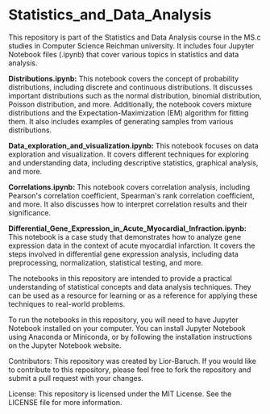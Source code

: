 # Statistics_and_Data_Analysis

This repository is part of the Statistics and Data Analysis course in the MS.c studies in Computer Science Reichman university. It includes four Jupyter Notebook files (.ipynb) that cover various topics in statistics and data analysis.

**Distributions.ipynb:**
This notebook covers the concept of probability distributions, including discrete and continuous distributions. It discusses important distributions such as the normal distribution, binomial distribution, Poisson distribution, and more. Additionally, the notebook covers mixture distributions and the Expectation-Maximization (EM) algorithm for fitting them. It also includes examples of generating samples from various distributions.

**Data_exploration_and_visualization.ipynb:**
This notebook focuses on data exploration and visualization. It covers different techniques for exploring and understanding data, including descriptive statistics, graphical analysis, and more.

**Correlations.ipynb:**
This notebook covers correlation analysis, including Pearson's correlation coefficient, Spearman's rank correlation coefficient, and more. It also discusses how to interpret correlation results and their significance.

**Differential_Gene_Expression_in_Acute_Myocardial_Infraction.ipynb:**
This notebook is a case study that demonstrates how to analyze gene expression data in the context of acute myocardial infarction. It covers the steps involved in differential gene expression analysis, including data preprocessing, normalization, statistical testing, and more.

The notebooks in this repository are intended to provide a practical understanding of statistical concepts and data analysis techniques. They can be used as a resource for learning or as a reference for applying these techniques to real-world problems.

To run the notebooks in this repository, you will need to have Jupyter Notebook installed on your computer. You can install Jupyter Notebook using Anaconda or Miniconda, or by following the installation instructions on the Jupyter Notebook website.

Contributors:
This repository was created by Lior-Baruch. If you would like to contribute to this repository, please feel free to fork the repository and submit a pull request with your changes.

License:
This repository is licensed under the MIT License. See the LICENSE file for more information.
